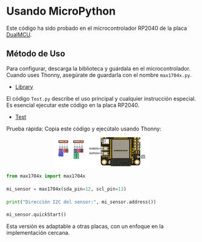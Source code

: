 # Usando MicroPython

Este código ha sido probado en el microcontrolador RP2040 de la placa [DualMCU](https://uelectronics.com/producto/unit-dualmcu-esp32-rp2040-tarjeta-de-desarrollo/).

## Método de Uso

Para configurar, descarga la biblioteca y guárdala en el microcontrolador. Cuando uses Thonny, asegúrate de guardarla con el nombre `max1704x.py`.

- [Library](./example/max1704x.py)


El código `Test.py` describe el uso principal y cualquier instrucción especial. Es esencial ejecutar este código en la placa RP2040.

- [Test](./example/Test.py)


Prueba rápida: Copia este código y ejecútalo usando Thonny:

<img src="../../images/qwiic.png" style="display: block; margin-left: auto; margin-right: auto; width: 50%;">


```python
from max1704x import max1704x

mi_sensor = max1704x(sda_pin=12, scl_pin=13)

print("Dirección I2C del sensor:", mi_sensor.address())

mi_sensor.quickStart()
```

Esta versión es adaptable a otras placas, con un enfoque en la implementación cercana.

